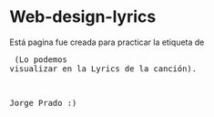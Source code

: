 # Web-design-lyrics



Está pagina fue creada para practicar la etiqueta de <audio>(Reproductor en el bottom de la página) y <pre> (Lo podemos visualizar en la Lyrics de la canción).

Jorge Prado :)

